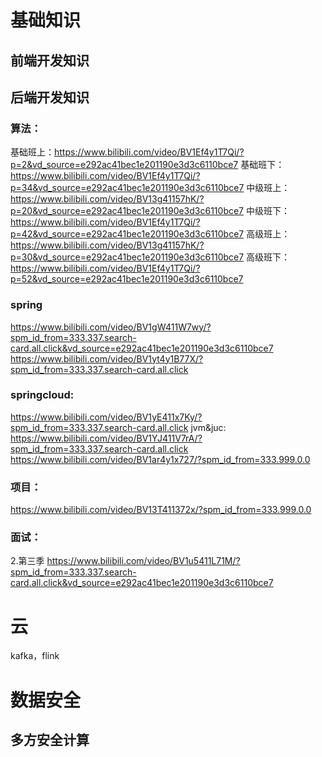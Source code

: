 # 基础知识

## 前端开发知识


## 后端开发知识

### 算法：
基础班上：https://www.bilibili.com/video/BV1Ef4y1T7Qi/?p=2&vd_source=e292ac41bec1e201190e3d3c6110bce7
基础班下：https://www.bilibili.com/video/BV1Ef4y1T7Qi/?p=34&vd_source=e292ac41bec1e201190e3d3c6110bce7
中级班上：https://www.bilibili.com/video/BV13g41157hK/?p=20&vd_source=e292ac41bec1e201190e3d3c6110bce7
中级班下：https://www.bilibili.com/video/BV1Ef4y1T7Qi/?p=42&vd_source=e292ac41bec1e201190e3d3c6110bce7
高级班上：https://www.bilibili.com/video/BV13g41157hK/?p=30&vd_source=e292ac41bec1e201190e3d3c6110bce7
高级班下：https://www.bilibili.com/video/BV1Ef4y1T7Qi/?p=52&vd_source=e292ac41bec1e201190e3d3c6110bce7

### spring
https://www.bilibili.com/video/BV1gW411W7wy/?spm_id_from=333.337.search-card.all.click&vd_source=e292ac41bec1e201190e3d3c6110bce7
https://www.bilibili.com/video/BV1yt4y1B77X/?spm_id_from=333.337.search-card.all.click

### springcloud:
https://www.bilibili.com/video/BV1yE411x7Ky/?spm_id_from=333.337.search-card.all.click
jvm&juc:
https://www.bilibili.com/video/BV1YJ411V7rA/?spm_id_from=333.337.search-card.all.click
https://www.bilibili.com/video/BV1ar4y1x727/?spm_id_from=333.999.0.0


### 项目：
https://www.bilibili.com/video/BV13T411372x/?spm_id_from=333.999.0.0

### 面试：
2.第三季 https://www.bilibili.com/video/BV1u5411L71M/?spm_id_from=333.337.search-card.all.click&vd_source=e292ac41bec1e201190e3d3c6110bce7


# 云
kafka，flink

# 数据安全
## 多方安全计算
